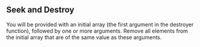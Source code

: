 ## Seek and Destroy

You will be provided with an initial array (the first argument in the destroyer function), followed by one or more arguments. Remove all elements from the initial array that are of the same value as these arguments.